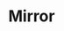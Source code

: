 ---
title: Mirror
links:
  - title: Cloudflare Workers Mirror
    description: Mirror dari situs utama yang disediakan melalui Cloudflare Workers.
    website: https://mirror.syafa.tech
    image: https://workers.cloudflare.com/resources/logo/logo.svg
menu:
    main: 
        weight: 4
        params:
            icon: perspective

comments: false
---